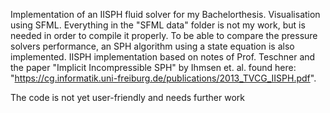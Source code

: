 Implementation of an IISPH fluid solver for my Bachelorthesis. Visualisation using SFML. Everything in the "SFML data" folder is not my work, but is needed in order to compile it properly. 
To be able to compare the pressure solvers performance, an SPH algorithm using a state equation is also implemented.
IISPH implementation based on notes of Prof. Teschner and the paper "Implicit Incompressible SPH" by Ihmsen et. al. found here: "https://cg.informatik.uni-freiburg.de/publications/2013_TVCG_IISPH.pdf".

The code is not yet user-friendly and needs further work
